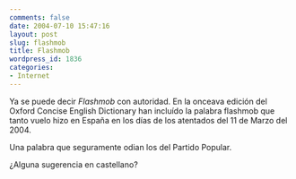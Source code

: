 ```yaml
---
comments: false
date: 2004-07-10 15:47:16
layout: post
slug: flashmob
title: Flashmob
wordpress_id: 1836
categories:
- Internet
---
```


Ya se puede decir _Flashmob_ con autoridad. En la onceava edición del Oxford Concise English Dictionary han incluído la palabra flashmob que tanto vuelo hizo en España en los días de los atentados del 11 de Marzo del 2004.





Una palabra que seguramente odian los del Partido Popular.





¿Alguna sugerencia en castellano?




 

